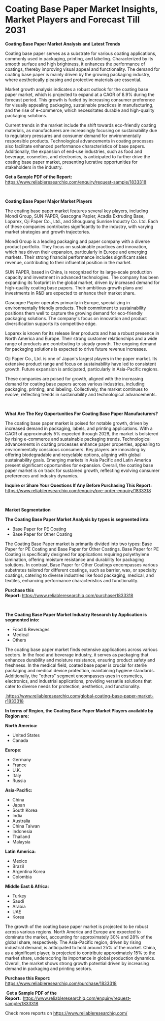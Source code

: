 <p><h1>Coating Base Paper Market Insights, Market Players and Forecast Till 2031</h1></p><p><strong>Coating Base Paper Market Analysis and Latest Trends</strong></p>
<p><p>Coating base paper serves as a substrate for various coating applications, commonly used in packaging, printing, and labeling. Characterized by its smooth surface and high brightness, it enhances the performance of coatings, thereby improving visual appeal and functionality. The demand for coating base paper is mainly driven by the growing packaging industry, where aesthetically pleasing and protective materials are essential.</p><p>Market growth analysis indicates a robust outlook for the coating base paper market, which is projected to expand at a CAGR of 8.9% during the forecast period. This growth is fueled by increasing consumer preference for visually appealing packaging, sustainable practices in manufacturing, and the rise of e-commerce, which necessitates durable and high-quality packaging solutions.</p><p>Current trends in the market include the shift towards eco-friendly coating materials, as manufacturers are increasingly focusing on sustainability due to regulatory pressures and consumer demand for environmentally responsible products. Technological advancements in coating processes also facilitate enhanced performance characteristics of base papers. Additionally, the expansion of end-use industries, such as food and beverage, cosmetics, and electronics, is anticipated to further drive the coating base paper market, presenting lucrative opportunities for stakeholders in the industry.</p></p>
<p><strong>Get a Sample PDF of the Report:&nbsp;</strong> <a href="https://www.reliableresearchiq.com/enquiry/request-sample/1833318?utm_campaign=104&utm_medium=2&utm_source=Github&utm_content=ia&utm_term=01012025&utm_id=coating-base-paper">https://www.reliableresearchiq.com/enquiry/request-sample/1833318</a></p>
<p>&nbsp;</p>
<p><strong>Coating Base Paper Major Market Players</strong></p>
<p><p>The coating base paper market features several key players, including Mondi Group, SUN PAPER, Gascogne Papier, Acadia Extruding Base, Loparex, Oji Paper Co., Ltd., and Shouguang Sunrise Industry Co. Ltd. Each of these companies contributes significantly to the industry, with varying market strategies and growth trajectories.</p><p>Mondi Group is a leading packaging and paper company with a diverse product portfolio. They focus on sustainable practices and innovation, which has driven their expansion, particularly in Europe and emerging markets. Their strong financial performance includes significant sales revenue, contributing to their influential position in the market.</p><p>SUN PAPER, based in China, is recognized for its large-scale production capacity and investment in advanced technologies. The company has been expanding its footprint in the global market, driven by increased demand for high-quality coating base papers. Their ambitious growth plans and investments in R&D are expected to enhance their market share.</p><p>Gascogne Papier operates primarily in Europe, specializing in environmentally friendly products. Their commitment to sustainability positions them well to capture the growing demand for eco-friendly packaging solutions. The company's focus on innovation and product diversification supports its competitive edge.</p><p>Loparex is known for its release liner products and has a robust presence in North America and Europe. Their strong customer relationships and a wide range of products are contributing to steady growth. The ongoing demand for packaging solutions is expected to drive future revenue increases.</p><p>Oji Paper Co., Ltd. is one of Japan's largest players in the paper market. Its extensive product range and focus on sustainability have led to consistent growth. Future expansion is anticipated, particularly in Asia-Pacific regions.</p><p>These companies are poised for growth, aligned with the increasing demand for coating base papers across various industries, including packaging, printing, and labeling. Collectively, the market continues to evolve, reflecting trends in sustainability and technological advancements.</p></p>
<p>&nbsp;</p>
<p><strong>What Are The Key Opportunities For Coating Base Paper Manufacturers?</strong></p>
<p><p>The coating base paper market is poised for notable growth, driven by increased demand in packaging, labels, and printing applications. With a CAGR of approximately 5% expected through 2028, the market is bolstered by rising e-commerce and sustainable packaging trends. Technological advancements in coating processes enhance paper properties, appealing to environmentally conscious consumers. Key players are innovating by offering biodegradable and recyclable options, aligning with global sustainability goals. Emerging markets in Asia Pacific and Latin America present significant opportunities for expansion. Overall, the coating base paper market is on track for sustained growth, reflecting evolving consumer preferences and industry dynamics.</p></p>
<p><strong>Inquire or Share Your Questions If Any Before Purchasing This Report:</strong> <a href="https://www.reliableresearchiq.com/enquiry/pre-order-enquiry/1833318?utm_campaign=104&utm_medium=2&utm_source=Github&utm_content=ia&utm_term=01012025&utm_id=coating-base-paper">https://www.reliableresearchiq.com/enquiry/pre-order-enquiry/1833318</a></p>
<p>&nbsp;</p>
<p><strong>Market Segmentation</strong></p>
<p><strong>The Coating Base Paper Market Analysis by types is segmented into:</strong></p>
<p><ul><li>Base Paper for PE Coating</li><li>Base Paper for Other Coating</li></ul></p>
<p><p>The Coating Base Paper market is primarily divided into two types: Base Paper for PE Coating and Base Paper for Other Coatings. Base Paper for PE Coating is specifically designed for applications requiring polyethylene lamination, offering moisture resistance and durability for packaging solutions. In contrast, Base Paper for Other Coatings encompasses various substrates tailored for different coatings, such as barrier, wax, or specialty coatings, catering to diverse industries like food packaging, medical, and textiles, enhancing performance characteristics and functionality.</p></p>
<p><strong>Purchase this Report:&nbsp;</strong><a href="https://www.reliableresearchiq.com/purchase/1833318?utm_campaign=104&utm_medium=2&utm_source=Github&utm_content=ia&utm_term=01012025&utm_id=coating-base-paper">https://www.reliableresearchiq.com/purchase/1833318</a></p>
<p>&nbsp;</p>
<p><strong>The Coating Base Paper Market Industry Research by Application is segmented into:</strong></p>
<p><ul><li>Food & Beverages</li><li>Medical</li><li>Others</li></ul></p>
<p><p>The coating base paper market finds extensive applications across various sectors. In the food and beverage industry, it serves as packaging that enhances durability and moisture resistance, ensuring product safety and freshness. In the medical field, coated base paper is crucial for sterile packaging and medical device protection, maintaining hygiene standards. Additionally, the "others" segment encompasses uses in cosmetics, electronics, and industrial applications, providing versatile solutions that cater to diverse needs for protection, aesthetics, and functionality.</p></p>
<p><a href="https://www.reliableresearchiq.com/global-coating-base-paper-market-r1833318?utm_campaign=104&utm_medium=2&utm_source=Github&utm_content=ia&utm_term=01012025&utm_id=coating-base-paper">&nbsp;https://www.reliableresearchiq.com/global-coating-base-paper-market-r1833318</a></p>
<p><strong>In terms of Region, the Coating Base Paper Market Players available by Region are:</strong></p>
<p>
    <p> <strong> North America: </strong>
        <ul>
            <li>United States</li>
            <li>Canada</li>
        </ul>
        </p> 
    <p> <strong> Europe: </strong>
        <ul>
            <li>Germany</li>
            <li>France</li>
            <li>U.K.</li>
            <li>Italy</li>
            <li>Russia</li>
        </ul>
        </p> 
    <p> <strong> Asia-Pacific: </strong>
        <ul>
            <li>China</li>
            <li>Japan</li>
            <li>South Korea</li>
            <li>India</li>
            <li>Australia</li>
            <li>China Taiwan</li>
            <li>Indonesia</li>
            <li>Thailand</li>
            <li>Malaysia</li>
        </ul>
        </p> 
    <p> <strong> Latin America: </strong>
        <ul>
            <li>Mexico</li>
            <li>Brazil</li>
            <li>Argentina Korea</li>
            <li>Colombia</li>
        </ul>
        </p> 
    <p> <strong> Middle East & Africa: </strong>
        <ul>
            <li>Turkey</li>
            <li>Saudi</li>
            <li>Arabia</li>
            <li>UAE</li>
            <li>Korea</li>
        </ul>
    </p>
    </p>
<p><p>The growth of the coating base paper market is projected to be robust across various regions. North America and Europe are expected to dominate the market, accounting for approximately 30% and 28% of the global share, respectively. The Asia-Pacific region, driven by rising industrial demand, is anticipated to hold around 25% of the market. China, as a significant player, is projected to contribute approximately 15% to the market share, underscoring its importance in global production dynamics. Overall, the market shows strong growth potential driven by increasing demand in packaging and printing sectors.</p></p>
<p><strong>Purchase this Report: </strong><a href="https://www.reliableresearchiq.com/purchase/1833318?utm_campaign=104&utm_medium=2&utm_source=Github&utm_content=ia&utm_term=01012025&utm_id=coating-base-paper">https://www.reliableresearchiq.com/purchase/1833318</a></p>
<p>&nbsp;<strong>Get a Sample PDF of the Report:&nbsp;&nbsp;</strong><a href="https://www.reliableresearchiq.com/enquiry/request-sample/1833318?utm_campaign=104&utm_medium=2&utm_source=Github&utm_content=ia&utm_term=01012025&utm_id=coating-base-paper">https://www.reliableresearchiq.com/enquiry/request-sample/1833318</a></p>
<p><strong></strong></p>
<p>Check more reports on <a href="https://www.reliableresearchiq.com/?utm_campaign=104&utm_medium=2&utm_source=Github&utm_content=ia&utm_term=01012025&utm_id=coating-base-paper">https://www.reliableresearchiq.com/</a></p>